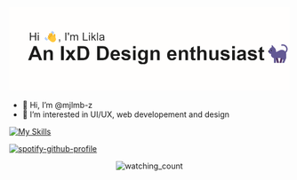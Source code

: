 ![This is an image](https://github.com/mjlmb-z/mjlmb-z/blob/main/header.png)

- 👋 Hi, I’m @mjlmb-z
- 👀 I’m interested in UI/UX, web developement and design

<!---
mjlmb-z/mjlmb-z is a ✨ special ✨ repository because its `README.md` (this file) appears on your GitHub profile.
You can click the Preview link to take a look at your changes.
--->

[![My Skills](https://skills.thijs.gg/icons?i=html,css,figma&theme=dark)](https://skills.thijs.gg)

[![spotify-github-profile](https://spotify-github-profile.vercel.app/api/view?uid=31o3ptc26cyaveekolsb7epauy54&cover_image=true&theme=default)](https://github.com/kittinan/spotify-github-profile)

<p align="center"> 
  <img src="https://komarev.com/ghpvc/?username=mjlmb-z&color=blueviolet" alt="watching_count" />
</p>
